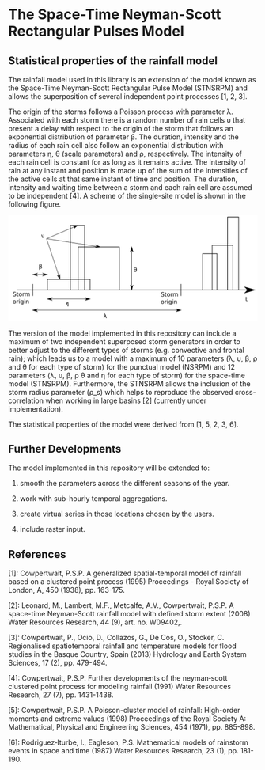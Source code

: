 # The Space-Time Neyman-Scott Rectangular Pulses Model

## Statistical properties of the rainfall model

The rainfall model used in this library is an extension of the model known as the Space-Time Neyman-Scott Rectangular Pulse Model (STNSRPM) and allows the superposition of several independent point processes [1, 2, 3].

The origin of the storms follows a Poisson process with parameter &lambda;.  Associated with each storm there is a random number of rain cells &upsilon; that present a delay with respect to the origin of the storm that follows an exponential distribution of parameter &beta;. The duration, intensity and the radius of each rain cell also follow an exponential distribution with parameters &eta;, &theta; (scale parameters) and &rho;, respectively. The intensity of each rain cell is constant for as long as it remains active. The intensity of rain at any instant and position is made up of the sum of the intensities of the active cells at that same instant of time and position. The duration, intensity and waiting time between a storm and each rain cell are assumed to be independent [4]. A scheme of the single-site model is shown in the following figure.

![Model scheme](ModelScheme.png)

The version of the model implemented in this repository can include a maximum of two independent superposed storm generators in order to better adjust to the different types of storms (e.g. convective and frontal rain); which leads us to a model with a maximum of 10 parameters (&lambda;, &upsilon;, &beta;, &rho; and &theta; for each type of storm) for the punctual model (NSRPM) and 12 parameters (&lambda;, &upsilon;, &beta;, &rho; &theta; and &eta; for each type of storm) for the space-time model (STNSRPM). Furthermore, the STNSRPM allows the inclusion of the storm radius parameter (&rho;_s) which helps to reproduce the observed cross-correlation when working in large basins [2] (currently under implementation).

The statistical properties of the model were derived from [1, 5, 2, 3, 6].

## Further Developments

The model implemented in this repository will be extended to:

1. smooth the parameters across the different seasons of the year. 

2. work with sub-hourly temporal aggregations.

3. create virtual series in those locations chosen by the users.

4. include raster input.

## References

[1]: Cowpertwait, P.S.P. A generalized spatial-temporal model of rainfall based on a clustered point process
(1995) Proceedings - Royal Society of London, A, 450 (1938), pp. 163-175.

[2]: Leonard, M., Lambert, M.F., Metcalfe, A.V., Cowpertwait, P.S.P. A space-time Neyman-Scott rainfall model with defined storm extent (2008) Water Resources Research, 44 (9), art. no. W09402,.

[3]: Cowpertwait, P., Ocio, D., Collazos, G., De Cos, O., Stocker, C. Regionalised spatiotemporal rainfall and temperature models for flood studies in the Basque Country, Spain (2013) Hydrology and Earth System Sciences, 17 (2), pp. 479-494.

[4]: Cowpertwait, P.S.P. Further developments of the neyman‐scott clustered point process for modeling rainfall
(1991) Water Resources Research, 27 (7), pp. 1431-1438.

[5]: Cowpertwait, P.S.P. A Poisson-cluster model of rainfall: High-order moments and extreme values (1998) Proceedings of the Royal Society A: Mathematical, Physical and Engineering Sciences, 454 (1971), pp. 885-898.

[6]: Rodriguez‐Iturbe, I., Eagleson, P.S. Mathematical models of rainstorm events in space and time
(1987) Water Resources Research, 23 (1), pp. 181-190.
